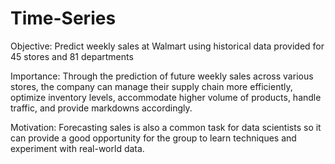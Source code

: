 # Time-Series
Objective: Predict weekly sales at Walmart using historical data provided for 45 stores and 81 departments

Importance: Through the prediction of future weekly sales across various stores, the company can manage their supply chain more efficiently, optimize inventory levels, accommodate higher volume of products, handle traffic, and provide markdowns accordingly.

Motivation: Forecasting sales is also a common task for data scientists so it can provide a good opportunity for the group to learn techniques and experiment with real-world data.
